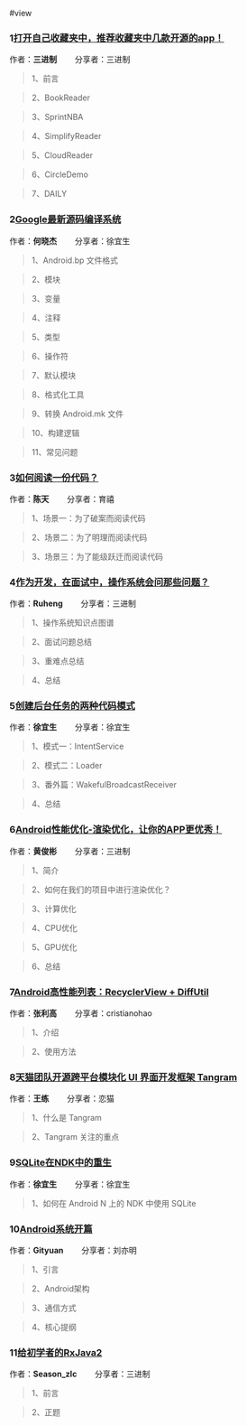#view

### 1[打开自己收藏夹中，推荐收藏夹中几款开源的app！](http://mp.weixin.qq.com/s/GIuDHCmyC6AltL64VctpSw)

作者：**三进制** &emsp;&emsp;分享者：三进制

>1、前言

>2、BookReader

>3、SprintNBA

>4、SimplifyReader

>5、CloudReader

>6、CircleDemo

>7、DAILY

### 2[Google最新源码编译系统](http://mp.weixin.qq.com/s/lF6OskjngAf84Q4uh5gyag)

作者：**何晓杰** &emsp;&emsp;分享者：徐宜生

>1、Android.bp 文件格式

>2、模块

>3、变量

>4、注释

>5、类型

>6、操作符

>7、默认模块

>8、格式化工具

>9、转换 Android.mk 文件

>10、构建逻辑

>11、常见问题

### 3[如何阅读一份代码？](http://mp.weixin.qq.com/s/e15zfnHYKpZv3TFrksEzfg)

作者：**陈天** &emsp;&emsp;分享者：育禧

>1、场景一：为了破案而阅读代码

>2、场景二：为了明理而阅读代码

>3、场景三：为了能级跃迁而阅读代码

### 4[作为开发，在面试中，操作系统会问那些问题？](http://mp.weixin.qq.com/s/4mp3OhyVg473imd1lMTI-g)

作者：**Ruheng** &emsp;&emsp;分享者：三进制

>1、操作系统知识点图谱

>2、面试问题总结

>3、重难点总结

>4、总结

### 5[创建后台任务的两种代码模式](http://mp.weixin.qq.com/s/348aKKUeCtqtp7IPbdp77g)

作者：**徐宜生** &emsp;&emsp;分享者：徐宜生

>1、模式一：IntentService

>2、模式二：Loader

>3、番外篇：WakefulBroadcastReceiver

>4、总结

### 6[Android性能优化-渲染优化，让你的APP更优秀！](http://mp.weixin.qq.com/s/nhqnziH7ig0x3Dxtg_Y-JA)

作者：**黄俊彬** &emsp;&emsp;分享者：三进制

>1、简介

>2、如何在我们的项目中进行渲染优化？

>3、计算优化

>4、CPU优化

>5、GPU优化

>6、总结

### 7[Android高性能列表：RecyclerView + DiffUtil](https://zhuanlan.zhihu.com/p/26079803?utm_source=wechat_session&utm_medium=social)

作者：**张利高** &emsp;&emsp;分享者：cristianohao

>1、介绍

>2、使用方法

### 8[天猫团队开源跨平台模块化 UI 界面开发框架 Tangram](https://www.oschina.net/news/83432/alibaba-opensource-tangram?from=singlemessage&isappinstalled=1)

作者：**王练** &emsp;&emsp;分享者：恋猫

>1、什么是 Tangram

>2、Tangram 关注的重点

### 9[SQLite在NDK中的重生](http://mp.weixin.qq.com/s?__biz=MzAxNzMxNzk5OQ==&mid=2649485406&idx=1&sn=00dccc896bf9464ba264a4fd5a02c20e&chksm=83f8395eb48fb0480d32d06f496c57896420d532dc7ee68d00e82f7977951d8ca54ea219677f&mpshare=1&scene=1&srcid=0331Q3ZMtNxzMuSUfp8VxtEG#rd)

作者：**徐宜生** &emsp;&emsp;分享者：徐宜生

>1、如何在 Android N 上的 NDK 中使用 SQLite

### 10[Android系统开篇](https://zhuanlan.zhihu.com/p/26100298?utm_source=wechat_session&utm_medium=social)

作者：**Gityuan** &emsp;&emsp;分享者：刘亦明

>1、引言

>2、Android架构

>3、通信方式

>4、核心提纲

### 11[给初学者的RxJava2](http://mp.weixin.qq.com/s?__biz=MzI0NDYzMzg0OQ==&mid=2247484115&idx=1&sn=466baad325e6cba0233cc5dee76774ea&chksm=e95b9b45de2c12538f3c9997acb955eb6e1edc8ee890dff4b0ebcaaa976208f4b6559bad390a&mpshare=1&scene=1&srcid=0331NRIFBjjE2R8mE4g9kgKQ#rd)

作者：**Season_zlc** &emsp;&emsp;分享者：三进制

>1、前言

>2、正题